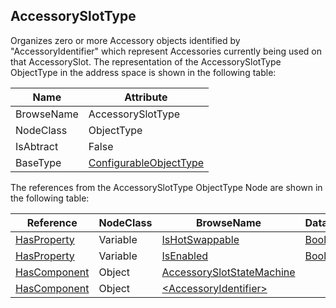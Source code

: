 <!-- objecttype -->
## AccessorySlotType
Organizes zero or more Accessory objects identified by "AccessoryIdentifier" which represent Accessories currently being used on that AccessorySlot.
The representation of the AccessorySlotType ObjectType in the address space is shown in the following table:  

|Name|Attribute|
|---|---|
|BrowseName|AccessorySlotType|
|NodeClass|ObjectType|
|IsAbtract|False|
|BaseType|[ConfigurableObjectType](../../../DI/ObjectTypes/ConfigurableObjectType/readme.md)|

The references from the AccessorySlotType ObjectType Node are shown in the following table:  

|Reference|NodeClass|BrowseName|DataType|TypeDefinition|ModellingRule|
|---|---|---|---|---|---|
|[HasProperty](../../../Core/Part3/ReferenceTypes/HasProperty/readme.md)|Variable|[IsHotSwappable](#IsHotSwappable)|[Boolean](../../../Core/Part3/DataTypes/Boolean/readme.md)|[PropertyType](../../../Core/Part5/VariableTypes/PropertyType/readme.md)|[Mandatory](../../../Core/Objects/Mandatory/readme.md)|
|[HasProperty](../../../Core/Part3/ReferenceTypes/HasProperty/readme.md)|Variable|[IsEnabled](#IsEnabled)|[Boolean](../../../Core/Part3/DataTypes/Boolean/readme.md)|[PropertyType](../../../Core/Part5/VariableTypes/PropertyType/readme.md)|[Mandatory](../../../Core/Objects/Mandatory/readme.md)|
|[HasComponent](../../../Core/Part3/ReferenceTypes/HasComponent/readme.md)|Object|[AccessorySlotStateMachine](#AccessorySlotStateMachine)||[AccessorySlotStateMachineType](../../ObjectTypes/AccessorySlotStateMachineType/readme.md)|[Mandatory](../../../Core/Objects/Mandatory/readme.md)|
|[HasComponent](../../../Core/Part3/ReferenceTypes/HasComponent/readme.md)|Object|[&lt;AccessoryIdentifier&gt;](#&lt;AccessoryIdentifier&gt;)||[AccessoryType](../../ObjectTypes/AccessoryType/readme.md)|[OptionalPlaceholder](../../../Core/Objects/OptionalPlaceholder/readme.md)|


